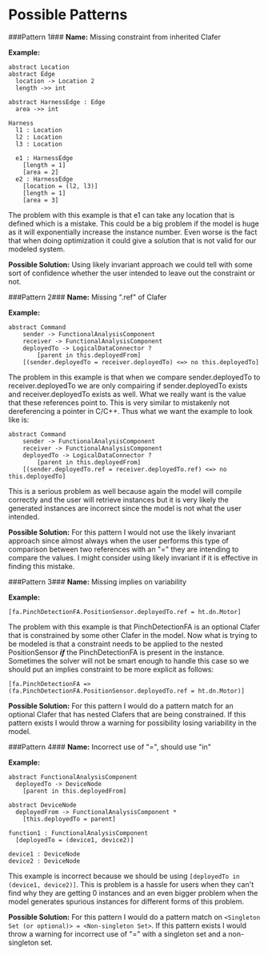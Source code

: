 Possible Patterns
=================

###Pattern 1###
**Name:** Missing constraint from inherited Clafer

**Example:**
```clafer
abstract Location
abstract Edge
  location -> Location 2
  length ->> int

abstract HarnessEdge : Edge
  area ->> int

Harness
  l1 : Location
  l2 : Location
  l3 : Location

  e1 : HarnessEdge
    [length = 1]
    [area = 2]
  e2 : HarnessEdge
    [location = (l2, l3)]
    [length = 1]
    [area = 3]
```
The problem with this example is that e1 can take any location that is defined which is a mistake. This could be a big problem if the model is huge as it will exponentially increase the instance number. Even worse is the fact that when doing optimization it could give a solution that is not valid for our modeled system.

**Possible Solution:** Using likely invariant approach we could tell with some sort of confidence whether the user intended to leave out the constraint or not.

###Pattern 2###
**Name:** Missing ".ref" of Clafer

**Example:**
```clafer
abstract Command
    sender -> FunctionalAnalysisComponent
    receiver -> FunctionalAnalysisComponent
    deployedTo -> LogicalDataConnector ?
        [parent in this.deployedFrom]
    [(sender.deployedTo = receiver.deployedTo) <=> no this.deployedTo]
```

The problem in this example is that when we compare sender.deployedTo to receiver.deployedTo we are only compairing if sender.deployedTo exists and receiver.deployedTo exists as well. What we really want is the value that these references point to. This is very similar to mistakenly not dereferencing a pointer in C/C++. Thus what we want the example to look like is:
```clafer
abstract Command
    sender -> FunctionalAnalysisComponent
    receiver -> FunctionalAnalysisComponent
    deployedTo -> LogicalDataConnector ?
        [parent in this.deployedFrom]
    [(sender.deployedTo.ref = receiver.deployedTo.ref) <=> no this.deployedTo]
```
This is a serious problem as well because again the model will compile correctly and the user will retrieve instances but it is very likely the generated instances are incorrect since the model is not what the user intended.

**Possible Solution:** For this pattern I would not use the likely invariant approach since almost always when the user performs this type of comparison between two references with an "=" they are intending to compare the values. I might consider using likely invariant if it is effective in finding this mistake.

###Pattern 3###
**Name:** Missing implies on variability

**Example:**
```clafer
[fa.PinchDetectionFA.PositionSensor.deployedTo.ref = ht.dn.Motor]
```
The problem with this example is that PinchDetectionFA is an optional Clafer that is constrained by some other Clafer in the model. Now what is trying to be modeled is that a constraint needs to be applied to the nested PositionSensor ***if*** the PinchDetectionFA is present in the instance. Sometimes the solver will not be smart enough to handle this case so we should put an implies constraint to be more explicit as follows:

```clafer
[fa.PinchDetectionFA => (fa.PinchDetectionFA.PositionSensor.deployedTo.ref = ht.dn.Motor)]
```

**Possible Solution:** For this pattern I would do a pattern match for an optional Clafer that has nested Clafers that are being constrained. If this pattern exists I would throw a warning for possibility losing variability in the model.

###Pattern 4###
**Name:** Incorrect use of "=", should use "in"

**Example:**
```clafer
abstract FunctionalAnalysisComponent
  deployedTo -> DeviceNode
    [parent in this.deployedFrom]

abstract DeviceNode
  deployedFrom -> FunctionalAnalysisComponent *
    [this.deployedTo = parent]

function1 : FunctionalAnalysisComponent
  [deployedTo = (device1, device2)]

device1 : DeviceNode
device2 : DeviceNode
```
This example is incorrect because we should be using `[deployedTo in (device1, device2)]`. This is problem is a hassle for users when they can't find why they are getting 0 instances and an even bigger problem when the model generates spurious instances for different forms of this problem.

**Possible Solution:** For this pattern I would do a pattern match on `<Singleton Set (or optional)> = <Non-singleton Set>`. If this pattern exists I would throw a warning for incorrect use of "=" with a singleton set and a non-singleton set.
